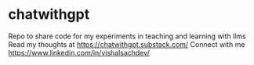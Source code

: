 # chatwithgpt
Repo to share code for my experiments in teaching and learning with llms
Read my thoughts at https://chatwithgpt.substack.com/ 
Connect with me [https://www.linkedin.com/in/vishalsachdev/ ](https://www.linkedin.com/in/vishalsachdev/)
